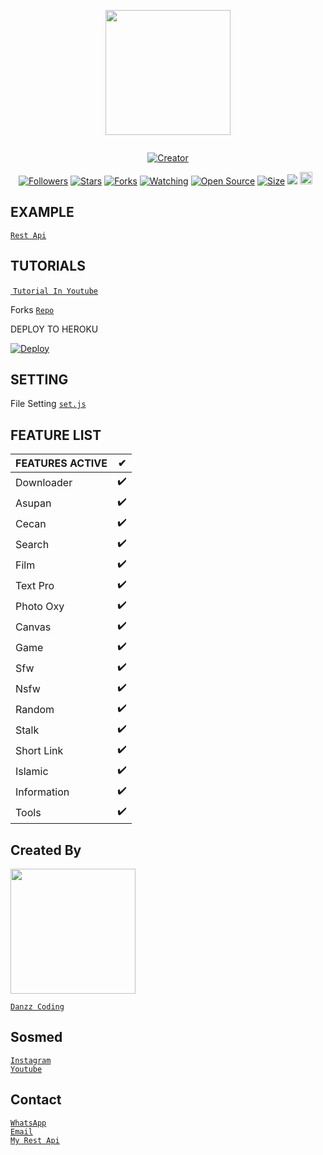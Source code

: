 

<p align="center">
<img src="https://avatars.githubusercontent.com/Danzzxcodes" width="200" height="200"/>
</p>
<p align="center">
  <a href="#"><img src="http://readme-typing-svg.herokuapp.com?color=00FFFF&center=true&vCenter=true&multiline=false&lines=Welcome+To+My+Rest+Api" alt="">
</p>
<p align="center">
<a href="#"><img title="Creator" src="https://img.shields.io/badge/Creator-DanzzCoding-red.svg?style=for-the-badge&logo=github"></a>
</p>
<p align="center">
<a href="https://github.com/Danzzxcodes?tab=followers"><img title="Followers" src="https://img.shields.io/github/followers/Danzzxcodes?color=green&style=flat-square"></a>
<a href="https://github.com/Danzzxcodes/danzz-api/stargazers/"><img title="Stars" src="https://img.shields.io/github/stars/Danzzxcodes/danzz-api?color=white&style=flat-square"></a>
<a href="https://github.com/Danzzxcodes/danzz-api/network/members"><img title="Forks" src="https://img.shields.io/github/forks/Danzzxcodes/danzz-api?color=yellow&style=flat-square"></a>
<a href="https://github.com/Danzzxcodes/danzz-api/watchers"><img title="Watching" src="https://img.shields.io/github/watchers/Danzzxcodes/danzz-api?label=Watchers&color=red&style=flat-square"></a>
<a href="https://github.com/Danzzxcodes/danzz-api"><img title="Open Source" src="https://badges.frapsoft.com/os/v2/open-source.svg?v=103"></a>
<a href="https://github.com/Danzzxcodes/danzz-api/"><img title="Size" src="https://img.shields.io/github/repo-size/Danzzxcodes/danzz-api?style=flat-square&color=darkred"></a>
<a href="https://hits.seeyoufarm.com"><img src="https://hits.seeyoufarm.com/api/count/incr/badge.svg?url=https%3A%2F%2Fgithub.com%2FDanzzxcodes%2Fdanzz-api%2Fhit-counter&count_bg=%2379C83D&title_bg=%23555555&icon=probot.svg&icon_color=%2304FF00&title=hits&edge_flat=false"/></a>
<a href="https://github.com/Danzzxcodes/danzz-api/graphs/commit-activity"><img height="20" src="https://img.shields.io/badge/Maintained-No-red.svg"></a>&nbsp;&nbsp;
</p>

## EXAMPLE
[`Rest Api`](https://danzz-api.herokuapp.com)<br>

## TUTORIALS

<a href="https://youtu.be/ZQE_C-TONAg"><img src="https://img.youtube.com/vi/ZQE_C-TONAg/sddefault.jpg" alt="">
 [`Tutorial In Youtube`](https://youtu.be/ZQE_C-TONAg)<br>


Forks
 [`Repo`](https://github.com/Danzzxcodes/danzz-api/fork)<br>

DEPLOY TO HEROKU

[![Deploy](https://www.herokucdn.com/deploy/button.svg)](https://heroku.com/)

## SETTING 
File Setting [`set.js`](https://github.com/Danzzxcodes/danzz-api/edit/main/set.js)<br>

## FEATURE LIST

| FEATURES ACTIVE |✔|
| ------------- | ------------- |
| Downloader |✔️|
| Asupan  |✔️|
| Cecan  |✔️|
| Search  |✔️|
| Film  |✔️|
| Text Pro  |✔️|
| Photo Oxy  |✔️|
| Canvas  |✔️|
| Game  |✔️|
| Sfw  |✔️|
| Nsfw  |✔️|
| Random  |✔️|
| Stalk |✔️|
| Short Link  |✔️|
| Islamic  |✔️|
| Information  |✔️|
| Tools  |✔️|

## Created By

<img src="https://avatars.githubusercontent.com/Danzzxcodes" width="200" height="200">

[`Danzz Coding`](https://github.com/Danzzxcodes)<br>

## Sosmed

[`Instagram`](https://instagram.com/ramdani_real01)<br>
[`Youtube`](https://youtube.com/c/DanzzCoding)<br>

## Contact

[`WhatsApp`](https://wa.me/6288296339947)<br>
[`Email`](mailto:danzzcoding@gmail.com)<br>
[`My Rest Api`](https://danzz-api.herokuapp.com)<br>
